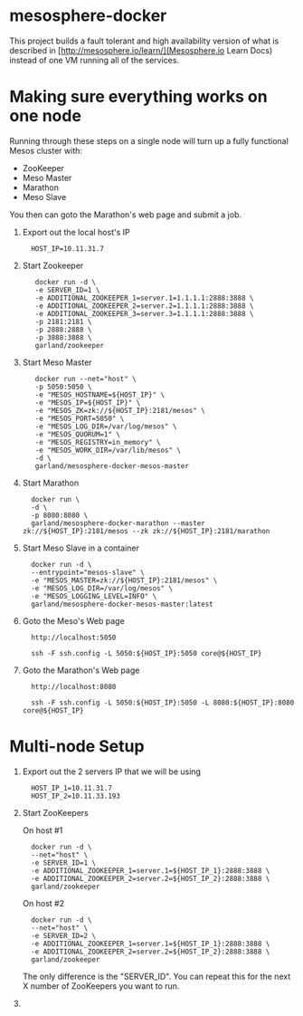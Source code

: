mesosphere-docker
=================

This project builds a fault tolerant and high availability version of what is described in [http://mesosphere.io/learn/](Mesosphere.io Learn Docs) instead of one VM running all of the services.

# Making sure everything works on one node
Running through these steps on a single node will turn up a fully functional Mesos cluster with:

* ZooKeeper
* Meso Master
* Marathon
* Meso Slave

You then can goto the Marathon's web page and submit a job.

1. Export out the local host's IP

         HOST_IP=10.11.31.7

1. Start Zookeeper

          docker run -d \
          -e SERVER_ID=1 \
          -e ADDITIONAL_ZOOKEEPER_1=server.1=1.1.1.1:2888:3888 \
          -e ADDITIONAL_ZOOKEEPER_2=server.2=1.1.1.1:2888:3888 \
          -e ADDITIONAL_ZOOKEEPER_3=server.3=1.1.1.1:2888:3888 \
          -p 2181:2181 \
          -p 2888:2888 \
          -p 3888:3888 \
          garland/zookeeper

1. Start Meso Master

          docker run --net="host" \
          -p 5050:5050 \
          -e "MESOS_HOSTNAME=${HOST_IP}" \
          -e "MESOS_IP=${HOST_IP}" \
          -e "MESOS_ZK=zk://${HOST_IP}:2181/mesos" \
          -e "MESOS_PORT=5050" \
          -e "MESOS_LOG_DIR=/var/log/mesos" \
          -e "MESOS_QUORUM=1" \
          -e "MESOS_REGISTRY=in_memory" \
          -e "MESOS_WORK_DIR=/var/lib/mesos" \
          -d \
          garland/mesosphere-docker-mesos-master

1. Start Marathon

         docker run \
         -d \
         -p 8080:8080 \
         garland/mesosphere-docker-marathon --master zk://${HOST_IP}:2181/mesos --zk zk://${HOST_IP}:2181/marathon

1. Start Meso Slave in a container

         docker run -d \
         --entrypoint="mesos-slave" \
         -e "MESOS_MASTER=zk://${HOST_IP}:2181/mesos" \
         -e "MESOS_LOG_DIR=/var/log/mesos" \
         -e "MESOS_LOGGING_LEVEL=INFO" \
         garland/mesosphere-docker-mesos-master:latest

1. Goto the Meso's Web page

         http://localhost:5050

         ssh -F ssh.config -L 5050:${HOST_IP}:5050 core@${HOST_IP}

1. Goto the Marathon's Web page

         http://localhost:8080

         ssh -F ssh.config -L 5050:${HOST_IP}:5050 -L 8080:${HOST_IP}:8080 core@${HOST_IP}

# Multi-node Setup

1. Export out the 2 servers IP that we will be using

         HOST_IP_1=10.11.31.7
         HOST_IP_2=10.11.33.193

1. Start ZooKeepers

    On host #1

         docker run -d \
         --net="host" \
         -e SERVER_ID=1 \
         -e ADDITIONAL_ZOOKEEPER_1=server.1=${HOST_IP_1}:2888:3888 \
         -e ADDITIONAL_ZOOKEEPER_2=server.2=${HOST_IP_2}:2888:3888 \
         garland/zookeeper

    On host #2

         docker run -d \
         --net="host" \
         -e SERVER_ID=2 \
         -e ADDITIONAL_ZOOKEEPER_1=server.1=${HOST_IP_1}:2888:3888 \
         -e ADDITIONAL_ZOOKEEPER_2=server.2=${HOST_IP_2}:2888:3888 \
         garland/zookeeper

    The only difference is the "SERVER_ID".  You can repeat this for the next X number of ZooKeepers you want to run.

1.